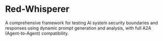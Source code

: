 # Red-Whisperer
 A comprehensive framework for testing AI system security boundaries and responses using dynamic prompt generation and analysis, with full A2A (Agent-to-Agent) compatibility.
